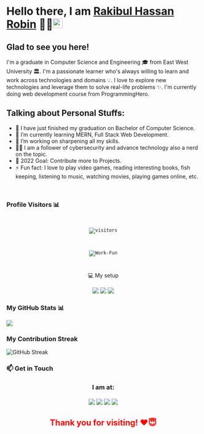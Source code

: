 # Hello there, I am [Rakibul Hassan Robin](https://linktr.ee/robinrakibul) 👨‍💻<img src="https://media.giphy.com/media/hvRJCLFzcasrR4ia7z/giphy.gif" width="25px" alt="Hey"> 

## Glad to see you here! &nbsp;

I'm a graduate in Computer Science and Engineering 🎓 from East West University 🏛. I'm a passionate learner who's always willing to learn and work across technologies and domains 💡. I love to explore new technologies and leverage them to solve real-life problems ✨. I'm currently doing web development course from ProgrammingHero.

## Talking about Personal Stuffs:

- 🔭 I have just finished my graduation on Bachelor of Computer Science.
- 🌱 I’m currently learning MERN, Full Stack Web Development.
- 👯 I’m working on sharpening all my skills.
- 👨‍💻 I am a follower of cybersecurity and advance technology also a nerd on the topic. 
- 🥅 2022 Goal: Contribute more to Projects.
- ⚡ Fun fact: I love to play video games, reading interesting books, fish keeping, listening to music, watching movies, playing games online, etc.

<br>

### Profile Visitors 📊  
<code> <p align="center">  ![visitors](https://profile-counter.glitch.me/robinrakibul/count.svg) </p> </code>
<code> <p align="center"> ![Work-Fun](https://user-images.githubusercontent.com/68294944/146646731-dfe51419-aeaf-448f-858b-b29df0bc379d.gif) </p> </code>
<p align="center">
 💻 My setup <br><br>
  <img src="https://img.shields.io/badge/windows-0078D6?logo=windows&logoColor=white&style=for-the-badge">
  <img src="https://img.shields.io/badge/Intel-Core_i5_6th-0071C5?style=for-the-badge&logo=intel&logoColor=white">
  <img src="https://img.shields.io/badge/RAM-8GB-%230071C5.svg?&style=for-the-badge&logoColor=white" />
  <br>
</p>


### My GitHub Stats 📊 
<img src="https://github-readme-stats.vercel.app/api?username=robinrakibul&show_icons=true&count_private=true&include_all_commits=true&icon_color=D10000&show_owner=true&locale=en" />



###  My Contribution Streak 
![GitHub Streak](https://github-readme-streak-stats.herokuapp.com?user=robinrakibul&theme=blood&fire=FFBA47)

### 📫 Get in Touch
<h3 align="center">
  I am at: <br><br>
  <a href="https://www.facebook.com/robinrakibul"><img src="https://img.shields.io/badge/facebook-%231877F2.svg?&style=for-the-badge&logo=facebook&logoColor=white"></a>
  <a href="https://www.instagram.com/robinrakibul/"><img src="https://img.shields.io/badge/instagram-%23E4405F.svg?&style=for-the-badge&logo=instagram&logoColor=white"></a>
  <a href="https://www.linkedin.com/in/robinrakibul/"><img src="https://img.shields.io/badge/LinkedIn-0077B5?style=for-the-badge&logo=linkedin&logoColor=white"></a>
  <a href="https://www.behance.net/robinrakibul"><img src="https://img.shields.io/badge/Behance-0054F7?style=for-the-badge&logo=behance&logoColor=white"></a>
</h3>
<h2 align="center" style="color:red;"> Thank you for visiting! ❤️😇</h2>


